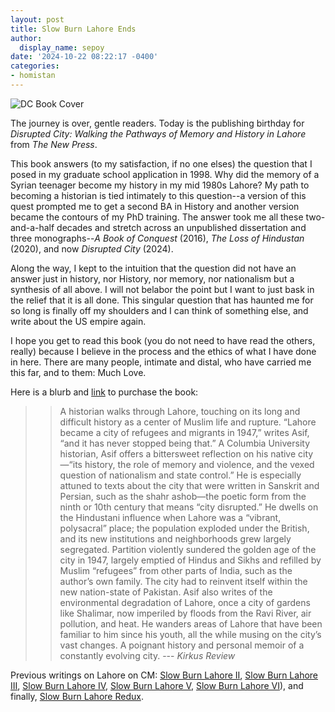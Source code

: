 ```yaml
---
layout: post
title: Slow Burn Lahore Ends
author:
  display_name: sepoy
date: '2024-10-22 08:22:17 -0400'
categories:
- homistan
---
```


![DC Book Cover]({{site.baseurl}}/img/uploads/2024/DC_cover.jpeg)


The journey is over, gentle readers. Today is the publishing birthday for *Disrupted City: Walking the Pathways of Memory and History in Lahore* from *The New Press*.

This book answers (to my satisfaction, if no one elses) the question that I posed in my graduate school application in 1998. Why did the memory of a Syrian teenager become my history in my mid 1980s Lahore? My path to becoming a historian is tied intimately to this question--a version of this quest prompted me to get a second BA in History and another version became the contours of my PhD training. The answer took me all these two-and-a-half decades and stretch across an unpublished dissertation and three monographs--*A Book of Conquest* (2016), *The Loss of Hindustan* (2020), and now *Disrupted City* (2024).

Along the way, I kept to the intuition that the question did not have an answer just in history, nor History, nor memory, nor nationalism but a synthesis of all above. I will not belabor the point but I want to just bask in the relief that it is all done. This singular question that has haunted me for so long is finally off my shoulders and I can think of something else, and write about the US empire again.

I hope you get to read this book (you do not need to have read the others, really) because I believe in the process and the ethics of what I have done in here. There are many people, intimate and distal, who have carried me this far, and to them: Much Love.

Here is a blurb and <a href="https://bookshop.org/p/books/a-city-disrupted-walking-the-pathways-of-memory-and-history-in-lahore/20314719?ean=9781595589071">link</a> to purchase the book:

>> A historian walks through Lahore, touching on its long and difficult history as a center of Muslim life and rupture. “Lahore became a city of refugees and migrants in 1947,” writes Asif, “and it has never stopped being that.” A Columbia University historian, Asif offers a bittersweet reflection on his native city—“its history, the role of memory and violence, and the vexed question of nationalism and state control.” He is especially attuned to texts about the city that were written in Sanskrit and Persian, such as the shahr ashob—the poetic form from the ninth or 10th century that means “city disrupted.” He dwells on the Hindustani influence when Lahore was a “vibrant, polysacral” place; the population exploded under the British, and its new institutions and neighborhoods grew largely segregated. Partition violently sundered the golden age of the city in 1947, largely emptied of Hindus and Sikhs and refilled by Muslim “refugees” from other parts of India, such as the author’s own family. The city had to reinvent itself within the new nation-state of Pakistan. Asif also writes of the environmental degradation of Lahore, once a city of gardens like Shalimar, now imperiled by floods from the Ravi River, air pollution, and heat. He wanders areas of Lahore that have been familiar to him since his youth, all the while musing on the city’s vast changes. A poignant history and personal memoir of a constantly evolving city.
--- *Kirkus Review*

Previous writings on Lahore on CM: <a href="https://www.chapatimystery.com/archives/slow_burn_lahore_ii_meeting_old_masters.html">Slow Burn Lahore II</a>, <a href="https://www.chapatimystery.com/archives/archives/homistan/slow_burn_lahore_iii_this_is_my_culture.html">Slow Burn Lahore III</a>, <a href="https://www.chapatimystery.com/archives/slow_burn_lahore_iv_see_through_cement.html">Slow Burn Lahore IV</a>, <a href="https://www.chapatimystery.com/archives/slow_burn_lahore_v_archeology_of_space.html">Slow Burn Lahore V</a>, <a href="https://www.chapatimystery.com/archives/slow_burn_lahore_vi_a_footnote.html">Slow Burn Lahore VI</a>), and finally, <a href="https://www.chapatimystery.com/archives/slow_burn_lahore_redux.html"> Slow Burn Lahore Redux</a>.
